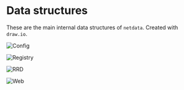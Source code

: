 # Data structures

These are the main internal data structures of `netdata`. Created with `draw.io`.

![Config](https://raw.githubusercontent.com/wiki/netdata/netdata/diagrams/data_structures/netdata_config.svg?sanitize=true)

![Registry](https://raw.githubusercontent.com/wiki/netdata/netdata/diagrams/data_structures/registry.svg?sanitize=true)

![RRD](https://raw.githubusercontent.com/wiki/netdata/netdata/diagrams/data_structures/rrd.svg?sanitize=true)

![Web](https://raw.githubusercontent.com/wiki/netdata/netdata/diagrams/data_structures/web.svg?sanitize=true)
